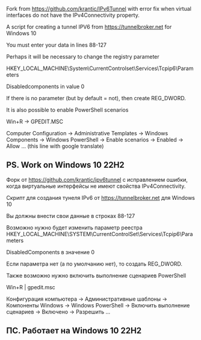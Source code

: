 Fork from https://github.com/krantic/IPv6Tunnel with error fix when virtual interfaces do not have the IPv4Connectivity property.

A script for creating a tunnel IPV6 from https://tunnelbroker.net for Windows 10


You must enter your data in lines 88-127

Perhaps it will be necessary to change the registry parameter

HKEY_LOCAL_MACHINE\System\CurrentControlset\Services\Tcpip6\Parameters

Disabledcomponents in value 0

If there is no parameter (but by default = not), then create REG_DWORD.

It is also possible to enable PowerShell scenarios

Win+R -> GPEDIT.MSC

Computer Configuration -> Administrative Templates -> Windows Components -> Windows PowerShell -> Enable scenarios -> Enabled -> Allow ... (this line with google translate)

PS. Work on Windows 10 22H2
--------------------------------------------------------
Форк от https://github.com/krantic/ipv6tunnel с исправлением ошибки, когда виртуальные интерфейсы не имеют свойства IPv4Connectivity.

Скрипт для создания тунеля IPv6 от https://tunnelbroker.net для Windows 10

Вы должны внести свои данные в строках 88-127

Возможно нужно будет изменить параметр реестра
HKEY_LOCAL_MACHINE\SYSTEM\CurrentControlSet\Services\Tcpip6\Parameters

DisabledComponents в значение 0

Если параметра нет (а по умолчанию нет), то создать REG_DWORD.

Также возможно нужно включить выполнение сценариев PowerShell

Win+R | gpedit.msc

Конфигурация компьютера -> Административные шаблоны -> Компоненты Windows -> Windows PowerShell -> Включить выполнение сценариев -> Включено -> Разрешить ...

ПС. Работает на Windows 10 22H2
--------------------------------------------------------
